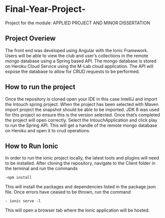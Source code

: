 # Final-Year-Project-
Project for the module: APPLIED PROJECT AND MINOR DISSERTATION

## Project Overiew
The front end was developed using Angular with the Ionic Framework. Users will be able 
to view the club and user’s collections in the remote mongo database using a Spring based 
API. The mongo database is stored on Heroku Cloud Service using the M-Lab cloud application.
The API will expose the database to allow for CRUD requests to be performed.  


## How to run the project
Once the repository is cloned open your IDE in this case IntelliJ and import the Intouch spring project. 
When the project has been selected with Maven import project the snapshot should be able to be imported. 
JDK 8 was used for this project so ensure this is the version selected. Once that’s completed the project 
will open correctly. Select the IntouchApplication and click play to run the Spring API. This will get a 
handle of the remote mongo database on Heroku and open it to crud operations.

## How to Run Ionic
In order to run the ionic project locally, the latest tools and plugins will need to be installed. After cloning the repository, 
navigate to the Client folder in the terminal and run the commands 

    -npm install

This will install the packages and dependencies listed in the package.json file. Once errors have ceased to be thrown, run
the command 

    - ionic serve -l

This will open a browser tab where the Ionic application will be hosted. 